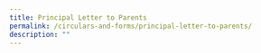 ```yaml
---
title: Principal Letter to Parents
permalink: /circulars-and-forms/principal-letter-to-parents/
description: ""
---
```

